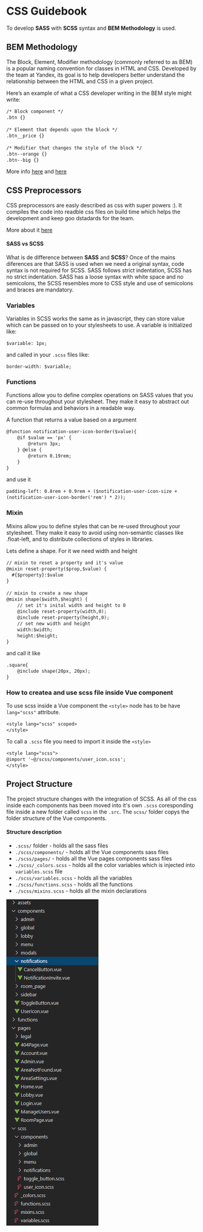 # CSS Guidebook

To develop **SASS** with **SCSS** syntax and **BEM Methodology** is used.

## BEM Methodology

The Block, Element, Modifier methodology (commonly referred to as BEM) is a popular naming convention for classes in HTML and CSS. Developed by the team at Yandex, its goal is to help developers better understand the relationship between the HTML and CSS in a given project.

Here’s an example of what a CSS developer writing in the BEM style might write:
```
/* Block component */
.btn {}

/* Element that depends upon the block */ 
.btn__price {}

/* Modifier that changes the style of the block */
.btn--orange {} 
.btn--big {}
```
More info [here](https://en.bem.info/methodology/quick-start/) and [here](https://css-tricks.com/bem-101/) 

## CSS Preprocessors
CSS preprocessors are easly described as css with super powers :). It compiles the code into readble css files on build time which helps the development and keep goo dstadards for the team.


More about it [here](https://sass-lang.com/)

#### SASS vs SCSS
What is de difference between **SASS** and **SCSS**?
Once of the mains diferences are that SASS is used when we need a original syntax, code syntax is not required for SCSS. SASS follows strict indentation, SCSS has no strict indentation. SASS has a loose syntax with white space and no semicolons, the SCSS resembles more to CSS style and use of semicolons and braces are mandatory.

### Variables

Variables in SCSS works the same as in javascript, they can store value which can be passed on to your stylesheets to use.
A variable is initialized like:
```
$variable: 1px;
```
and called in your `.scss` files like:
```
border-width: $variable;
```

### Functions

Functions allow you to define complex operations on SASS values that you can re-use throughout your stylesheet. They make it easy to abstract out common formulas and behaviors in a readable way.

A function that returns a value based on a argument
```
@function notification-user-icon-border($value){
    @if $value == 'px' {
        @return 3px;
    } @else {
        @return 0.19rem;
    }
}
```
and use it 
```
padding-left: 0.8rem + 0.9rem + ($notification-user-icon-size + (notification-user-icon-border('rem') * 2));
```

### Mixin

Mixins allow you to define styles that can be re-used throughout your stylesheet. They make it easy to avoid using non-semantic classes like .float-left, and to distribute collections of styles in libraries.

Lets define a shape. For it we need width and height
```
// mixin to reset a property and it's value
@mixin reset-property($prop,$value) {
  #{$property}:$value
}

// mixin to create a new shape 
@mixin shape($width,$height) {
    // set it's inital width and height to 0
    @include reset-property(width,0);
    @include reset-property(height,0);
    // set new width and height
    width:$width;
    height:$height;
}
```
and call it like
```
.square{
    @include shape(20px, 20px);
}
```

### How to createa and use scss file inside Vue component

To use scss inside a Vue component the `<style>` node has to be have `lang="scss"` attribute.
```
<style lang="scss" scoped>
</style>
```

To call a `.scss` file you need to import it inside the `<style>`
```
<style lang="scss">
@import '~@/scss/components/user_icon.scss';
</style>
```

## Project Structure

The project structure changes with the integration of SCSS. As all of the css inside each components has been moved into it's own `.scss` coresponding file inside a new folder called `scss` in the `.src`.
The `scss/` folder copys the folder structure of the Vue components.

#### Structure description

- `.scss/` folder - holds all the sass files 
- `./scss/components/` - holds all the Vue components sass files
- `./scss/pages/` - holds all the Vue pages components sass files
- `./scss/_colors.scss` - holds all the color variables which is injected into `variables.scss` file
- `./scss/variables.scss` - holds all the variables
- `./scss/functions.scss` - holds all the functions
- `./scss/mixins.scss` - holds all the mixin declarations

![](https://raw.githubusercontent.com/victormccglc/CSSHandbook/main/project-structure.PNG)
